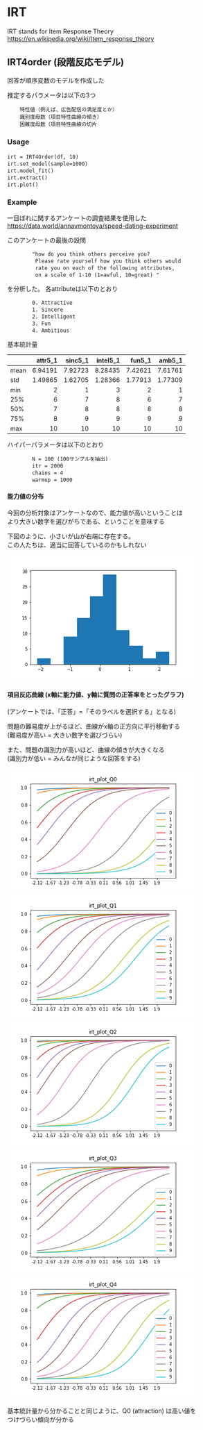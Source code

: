 # IRT

IRT stands for Item Response Theory  
https://en.wikipedia.org/wiki/Item_response_theory

## IRT4order (段階反応モデル)

回答が順序変数のモデルを作成した

推定するパラメータは以下の3つ

        特性値（例えば、広告配信の満足度とか）
        識別度母数（項目特性曲線の傾き）
        困難度母数（項目特性曲線の切片


### Usage

    irt = IRT4Order(df, 10)
    irt.set_model(sample=1000)
    irt.model_fit()
    irt.extract()
    irt.plot()

### Example

一目ぼれに関するアンケートの調査結果を使用した  
https://data.world/annavmontoya/speed-dating-experiment

このアンケートの最後の設問 

            "how do you think others perceive you? 
             Please rate yourself how you think others would 
             rate you on each of the following attributes, 
             on a scale of 1-10 (1=awful, 10=great) "

を分析した。
各attributeは以下のとおり

            0. Attractive
            1. Sincere
            2. Intelligent
            3. Fun
            4. Ambitious

基本統計量  

|      | attr5_1 | sinc5_1 | intel5_1 |  fun5_1 |  amb5_1 |
| :--- | ------: | ------: | -------: | ------: | ------: |
| mean | 6.94191 | 7.92723 |  8.28435 | 7.42621 | 7.61761 |
| std  | 1.49865 | 1.62705 |  1.28366 | 1.77913 | 1.77309 |
| min  |       2 |       1 |        3 |       2 |       1 |
| 25%  |       6 |       7 |        8 |       6 |       7 |
| 50%  |       7 |       8 |        8 |       8 |       8 |
| 75%  |       8 |       9 |        9 |       9 |       9 |
| max  |      10 |      10 |       10 |      10 |      10 |


ハイパーパラメータは以下のとおり

            N = 100 (100サンプルを抽出)
            itr = 2000
            chains = 4
            warmup = 1000


#### 能力値の分布

今回の分析対象はアンケートなので、能力値が高いということは  
より大きい数字を選びがちである、ということを意味する

下図のように、小さいが山が右端に存在する。   
この人たちは、適当に回答しているのかもしれない

![](output/speed_dating/speed_dating_theta.png)


#### 項目反応曲線 (x軸に能力値、y軸に質問の正答率をとったグラフ)  
(アンケートでは、「正答」=「そのラベルを選択する」となる)  

問題の難易度が上がるほど、曲線がx軸の正方向に平行移動する  
(難易度が高い = 大きい数字を選びづらい)  

また、問題の識別力が高いほど、曲線の傾きが大きくなる  
(識別力が低い = みんなが同じような回答をする)  

![](output/speed_dating/speed_dating_Q0.png)
![](output/speed_dating/speed_dating_Q1.png)
![](output/speed_dating/speed_dating_Q2.png)
![](output/speed_dating/speed_dating_Q3.png)
![](output/speed_dating/speed_dating_Q4.png)


基本統計量から分かることと同じように、Q0 (attraction) は高い値を  
つけづらい傾向が分かる  

